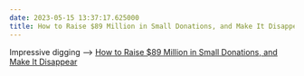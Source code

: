 ```yaml
---
date: 2023-05-15 13:37:17.625000
title: How to Raise $89 Million in Small Donations, and Make It Disappear
---
```


Impressive digging --> [How to Raise $89 Million in Small Donations, and Make It Disappear](https://www.nytimes.com/interactive/2023/05/14/us/politics/scam-robocalls-donations-policing-veterans.html)